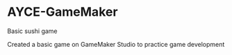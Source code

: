 # AYCE-GameMaker
Basic sushi game

Created a basic game on GameMaker Studio to practice game development 
